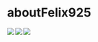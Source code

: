 # aboutFelix925
<a href="https://twitter.com/FeliTech_Kotlin">
  <img src="https://img.shields.io/badge/-Twitter-1DA1F2.svg?logo=twitter&style=plastic">
</a>
<a href="https://github.com/anuraghazra/github-readme-stats">
  <img align="left" src="https://github-readme-stats.vercel.app/api?username=felix925&show_icons=true&title_color=F5FAFA&text_color=F5FAFA&icon_color=F5FAFA&bg_color=7ab1cc" />
</a>
<a href="https://github.com/anuraghazra/github-readme-stats">
  <img align="left" src="https://github-readme-stats.vercel.app/api/top-langs/?username=felix925" />
</a>

